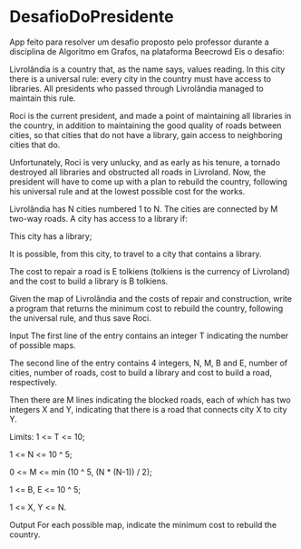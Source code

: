 # DesafioDoPresidente
App feito para resolver um desafio proposto pelo professor durante a disciplina de Algoritmo em Grafos, na plataforma Beecrowd
Eis o desafio:

Livrolândia is a country that, as the name says, values ​​reading. In this city there is a universal rule: every city in the country must have access to libraries. All presidents who passed through Livrolândia managed to maintain this rule.

Roci is the current president, and made a point of maintaining all libraries in the country, in addition to maintaining the good quality of roads between cities, so that cities that do not have a library, gain access to neighboring cities that do.

Unfortunately, Roci is very unlucky, and as early as his tenure, a tornado destroyed all libraries and obstructed all roads in Livroland. Now, the president will have to come up with a plan to rebuild the country, following his universal rule and at the lowest possible cost for the works.

Livrolândia has N cities numbered 1 to N. The cities are connected by M two-way roads. A city has access to a library if:

This city has a library;

It is possible, from this city, to travel to a city that contains a library.

The cost to repair a road is E tolkiens (tolkiens is the currency of Livroland) and the cost to build a library is B tolkiens.

Given the map of Livrolândia and the costs of repair and construction, write a program that returns the minimum cost to rebuild the country, following the universal rule, and thus save Roci.

Input
The first line of the entry contains an integer T indicating the number of possible maps.

The second line of the entry contains 4 integers, N, M, B and E, number of cities, number of roads, cost to build a library and cost to build a road, respectively.

Then there are M lines indicating the blocked roads, each of which has two integers X and Y, indicating that there is a road that connects city X to city Y.

Limits: 1 <= T <= 10;

1 <= N <= 10 ^ 5;

0 <= M <= min (10 ^ 5, (N * (N-1)) / 2);

1 <= B, E <= 10 ^ 5;

1 <= X, Y <= N.

Output
For each possible map, indicate the minimum cost to rebuild the country.
